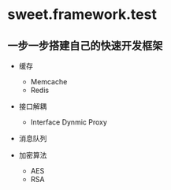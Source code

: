 # sweet.framework.test

## 一步一步搭建自己的快速开发框架

* 缓存
   * Memcache
   * Redis
* 接口解耦
   * Interface Dynmic Proxy
* 消息队列

* 加密算法
   * AES
   * RSA